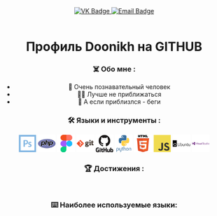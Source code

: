 <div id="badges" align="center">
    <a href="https://vk.com/eldanix">
        <img src="https://img.shields.io/badge/VK-blue?style=for-the-badge&logo=vk&logoColor=white" alt="VK Badge" />
    </a>
  
   <a href="https://mail.google.com/mail/u/0/#inbox">
        <img src="https://img.shields.io/badge/EMAIL-red?style=for-the-badge&logo=gmail&logoColor=white" alt="Email Badge" />
    </a>
    
<div id="viewprof" align="center" >
    <img src="https://komarev.com/ghpvc/?username=Doonikh&style=flat-square&color=blue" alt=""/>
</div>

<div id="heythere" align=center">
<h1> Профиль Doonikh на GITHUB </h1>
</div>

### :skull_and_crossbones: Обо мне :

- :brain: Очень познавательный человек
- :genie_man: Лучше не приближаться
- :space_invader: А если приблизлся - беги

### :hammer_and_wrench: Языки и инструменты :

<div>
<img src="https://github.com/devicons/devicon/blob/master/icons/photoshop/photoshop-line.svg" width="40" height="40"/>
<img src="https://github.com/devicons/devicon/blob/master/icons/php/php-original.svg" width="40" height="40"/>
<img src="https://github.com/devicons/devicon/blob/master/icons/figma/figma-original.svg" width="40" height="40"/>
<img src="https://github.com/devicons/devicon/blob/master/icons/git/git-original-wordmark.svg" width="40" height="40"/>
<img src="https://github.com/devicons/devicon/blob/master/icons/github/github-original-wordmark.svg" width="40" height="40"/>
<img src="https://github.com/devicons/devicon/blob/master/icons/python/python-original-wordmark.svg" width="40" height="40"/>
<img src="https://github.com/devicons/devicon/blob/master/icons/html5/html5-original-wordmark.svg" width="40" height="40"/>
<img src="https://github.com/devicons/devicon/blob/master/icons/javascript/javascript-original.svg" width="40" height="40"/>
<img src="https://github.com/devicons/devicon/blob/master/icons/ubuntu/ubuntu-plain-wordmark.svg" width="40" height="40"/>
<img src="https://github.com/devicons/devicon/blob/master/icons/visualstudio/visualstudio-plain-wordmark.svg" width="40" height="40"/>
</div>

### :trophy: Достижения :

<div>
    <img src="https://github-profile-trophy.vercel.app/?username=Doonikh" alt=""/>
</div>

### :keyboard: Наиболее используемые языки:

<div>
    <img src="https://github-readme-stats.vercel.app/api/yop-langs/?username=Doonikh" alt=""/>
</div>

